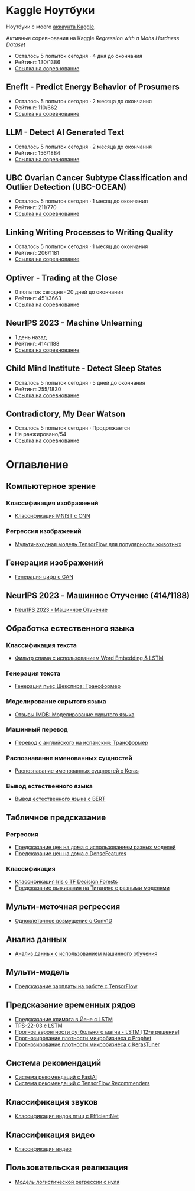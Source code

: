 
# Kaggle Ноутбуки
Ноутбуки с моего [аккаунта Kaggle](https://www.kaggle.com/wasjaip).

Активные соревнования на Kaggle
*Regression with a Mohs Hardness Dataset*
- Осталось 5 попыток сегодня · 4 дня до окончания
- Рейтинг: 130/1386
- [Ссылка на соревнование](https://www.kaggle.com/c/mohs-hardness-dataset)

## Enefit - Predict Energy Behavior of Prosumers
- Осталось 5 попыток сегодня · 2 месяца до окончания
- Рейтинг: 110/662
- [Ссылка на соревнование](https://www.kaggle.com/c/eneft-energy-behavior)

## LLM - Detect AI Generated Text
- Осталось 5 попыток сегодня · 2 месяца до окончания
- Рейтинг: 156/1884
- [Ссылка на соревнование](https://www.kaggle.com/c/llm-detect-ai-text)

## UBC Ovarian Cancer Subtype Classification and Outlier Detection (UBC-OCEAN)
- Осталось 5 попыток сегодня · 1 месяц до окончания
- Рейтинг: 211/770
- [Ссылка на соревнование](https://www.kaggle.com/c/ubc-ocean)

## Linking Writing Processes to Writing Quality
- Осталось 5 попыток сегодня · 1 месяц до окончания
- Рейтинг: 206/1181
- [Ссылка на соревнование](https://www.kaggle.com/c/linking-writing-quality)

## Optiver - Trading at the Close
- 0 попыток сегодня · 20 дней до окончания
- Рейтинг: 451/3663
- [Ссылка на соревнование](https://www.kaggle.com/c/optiver-trading)

## NeurIPS 2023 - Machine Unlearning
- 1 день назад
- Рейтинг: 414/1188
- [Ссылка на соревнование](https://www.kaggle.com/c/neurips-2023-unlearning)

## Child Mind Institute - Detect Sleep States
- Осталось 5 попыток сегодня · 5 дней до окончания
- Рейтинг: 255/1830
- [Ссылка на соревнование](https://www.kaggle.com/c/child-mind-institute-sleep-states)

## Contradictory, My Dear Watson
- Осталось 5 попыток сегодня · Продолжается
- Не ранжировано/54
- [Ссылка на соревнование](https://www.kaggle.com/c/contradictory-my-dear-watson)
</small>


# Оглавление 
## Компьютерное зрение
### Классификация изображений
- [Классификация MNIST с CNN](https://www.kaggle.com/lonnieqin/mnist-classification-with-cnn)

### Регрессия изображений
- [Мульти-входная модель TensorFlow для популярности животных](https://www.kaggle.com/lonnieqin/tensorflow-multi-input-pet-pawpularity-model)

## Генерация изображений
- [Генерация цифр с GAN](https://www.kaggle.com/lonnieqin/digits-generation-with-gan)

## NeurIPS 2023 - Машинное Отучение (414/1188)
- [NeurIPS 2023 - Машинное Отучение](https://github.com/wasjaip/kaggle_notebooks-Public/blob/main/test-finetune-v1-005.ipynb)

## Обработка естественного языка
### Классификация текста
- [Фильтр спама с использованием Word Embedding & LSTM](https://www.kaggle.com/lonnieqin/spam-filter-using-word-embedding-lstm)

### Генерация текста
- [Генерация пьес Шекспира: Трансформер](https://www.kaggle.com/lonnieqin/shakespeare-play-generation-transformer)
### Моделирование скрытого языка
- [Отзывы IMDB: Моделирование скрытого языка](https://www.kaggle.com/lonnieqin/imdb-reviews-masked-language-modeling)
### Машинный перевод
- [Перевод с английского на испанский: Трансформер](https://www.kaggle.com/lonnieqin/english-spanish-translation-transformer)

### Распознавание именованных сущностей
- [Распознавание именованных сущностей с Keras](https://www.kaggle.com/lonnieqin/name-entity-recognition-with-keras)
### Вывод естественного языка
- [Вывод естественного языка с BERT](https://www.kaggle.com/code/lonnieqin/natural-language-inference-with-bert)


## Табличное предсказание
### Регрессия
- [Предсказание цен на дома с использованием разных моделей](https://www.kaggle.com/lonnieqin/house-price-predictor-using-different-models)
- [Предсказание цен на дома с DenseFeatures](https://www.kaggle.com/lonnieqin/house-price-predictor-with-densefeatures)

### Классификация
- [Классификация Iris с TF Decision Forests](https://www.kaggle.com/lonnieqin/iris-classification-with-tf-decision-forests)
- [Предсказание выживания на Титанике с разными моделями](https://www.kaggle.com/lonnieqin/titanic-prediction-with-different-models)


## Мульти-меточная регрессия
* [Одноклеточное возмущение с Conv1D](https://www.kaggle.com/code/lonnieqin/single-cell-perturbation-with-conv1d)


## Анализ данных
* [Анализ данных с использованием машинного обучения](https://www.kaggle.com/lonnieqin/data-analysis-with-machine-learners?scriptVersionId=77337248)
## Мульти-модель
- [Предсказание зарплаты на работе с TensorFlow](https://www.kaggle.com/lonnieqin/job-salary-prediction-with-tensorflow)

## Предсказание временных рядов
- [Предсказание климата в Йене с LSTM](https://www.kaggle.com/lonnieqin/jena-climate-prediction-with-lstm)
- [TPS-22-03 с LSTM](https://www.kaggle.com/lonnieqin/tps-22-03-with-lstm)
- [Прогноз вероятности футбольного матча - LSTM [12-е решение]](https://www.kaggle.com/code/lonnieqin/football-prob-prediction-lstm-12th-solution)
- [Прогнозирование плотности микробизнеса с Prophet](https://www.kaggle.com/code/lonnieqin/microbusiness-density-forecasting-with-prophet)
- [Прогнозирование плотности микробизнеса с KerasTuner](https://www.kaggle.com/code/lonnieqin/kerastuner-baseline)

## Система рекомендаций
- [Система рекомендаций с FastAI](https://www.kaggle.com/lonnieqin/recommendation-system-with-fastai)
- [Система рекомендаций с TensorFlow Recommenders](https://www.kaggle.com/code/lonnieqin/recommendation-system-with-tensorflow-recommenders)

## Классификация звуков
- [Классификация видов птиц с EfficientNet](https://www.kaggle.com/code/lonnieqin/bird-species-classification-with-efficientnet)

## Классификация видео
- [Классификация видео](https://www.kaggle.com/code/lonnieqin/video-classification)


## Пользовательская реализация
- [Модель логистической регрессии с нуля](https://www.kaggle.com/code/lonnieqin/logistic-regression-model-from-scratch)

